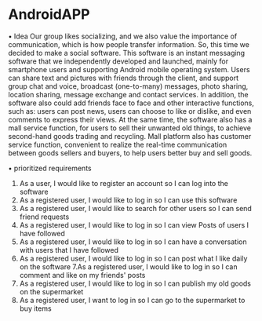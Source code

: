 # AndroidAPP
•	Idea
Our group likes socializing, and we also value the importance of communication, which is how people transfer information. So, this time we decided to make a social software. This software is an instant messaging software that we independently developed and launched, mainly for smartphone users and supporting Android mobile operating system. Users can share text and pictures with friends through the client, and support group chat and voice, broadcast (one-to-many) messages, photo sharing, location sharing, message exchange and contact services.
In addition, the software also could add friends face to face and other interactive functions, such as: users can post news, users can choose to like or dislike, and even comments to express their views. At the same time, the software also has a mall service function, for users to sell their unwanted old things, to achieve second-hand goods trading and recycling. Mall platform also has customer service function, convenient to realize the real-time communication between goods sellers and buyers, to help users better buy and sell goods.


•	prioritized requirements

1. As a user, I would like to register an account so I can log into the
software
2. As a registered user, I would like to log in so I can use this software
3. As a registered user, I would like to search for other users so I can send friend requests
4. As a registered user, I would like to log in so I can view Posts of users I have followed
5. As a registered user, I would like to log in so I can have a conversation with users that I have followed
6. As a registered user, I would like to log in so I can post what I like daily on the software
7.As a registered user, I would like to log in so I can comment and like on my friends' posts
8. As a registered user, I would like to log in so I can publish my old goods on the supermarket
9. As a registered user, I want to log in so I can go to the supermarket to buy items
